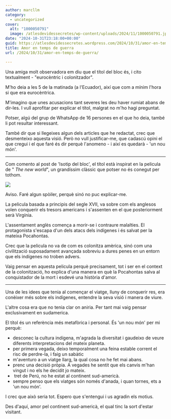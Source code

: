 ```yaml
---
author: marcllm
category:
  - uncategorized
cover:
  alt: "1000050791"
  image: /atlesdevidessecretes/wp-content/uploads/2024/11/1000050791.jpg
date: "2024-10-31T23:18:00+00:00"
guid: https://atlesdevidessecretes.wordpress.com/2024/10/31/amor-en-temps-de-guerra/
title: Amor en temps de guerra
url: /2024/10/31/amor-en-temps-de-guerra/

---
```

Una amiga molt observadora em diu que el títol del bloc és, i cito textualment - "eurocèntric i colonitzador".

M'ho deia a les 5 de la matinada (a l'Ecuador), així que com a mínim l'hora si que era eurocèntrica.

M'imagino que unes acusacions tant severes les deu haver rumiat abans de dir-les. I vull aprofitar per explicar el títol, malgrat no m'ho hagi preguntat.

Potser, algú del grup de WhatsApp de 16 persones en el que ho deia, també li pot resultar interessant.

També dir que si llegeixes algun dels articles que he redactat, crec que desmenteixo aquesta visió. Però no vull justificar-me, que cadascú opini el que cregui i el que faré és dir perquè l'anomeno - i així es quedarà - 'un nou món'.

* * *

Com comento al post de 'Isotip del bloc', el títol està inspirat en la pelicula de " _The new world_", un grandíssim clàssic que potser no és conegut per tothom.

![](/atlesdevidessecretes/wp-content/uploads/2024/10/image.jpg?w=599)

Aviso. Faré algun spòiler, perquè sinó no puc explicar-me.

La pelicula basada a principis del segle XVII, va sobre com els anglesos volen conquerir els tresors americans i s'assenten en el que posteriorment serà Virgínia.

L'assentament anglès comença a morir-se i contraure malalties. El protagonista s'escapa d'un dels atacs dels indígenes i és salvat per la mateixa Pocahontas.

Crec que la pelicula no va de com es colonitza amèrica, sinó com una civilització suposadament avançada sobreviu a dures penes en un entorn que els indígenes no troben advers.

Vaig pensar en aquesta pelicula perquè precisament, tot i ser en el context de la colonització, ho explica d'una manera en què la Pocahontas salva al conquistador de la mort i esdevé una història d'amor.

* * *

Una de les idees que tenia al començar el viatge, lluny de conquerir res, era conèixer més sobre els indígenes, entendre la seva visió i manera de viure.

L'altre cosa era que no tenia clar on aniria. Per tant mai vaig pensar exclusivament en sudamerica.

El títol és un referència més metafòrica i personal. És 'un nou món' per mi perquè:

- desconec la cultura indígena, m'agrada la diversitat i gaudeixo de veure diferents interpretacions del mateix planeta.
- per primera vegada, deixo temporalment una feina estable corrent el risc de perdre-la, i faig un sabàtic
- m'aventuro a un viatge llarg, la qual cosa no he fet mai abans.
- prenc una decisió pròpia. A vegades he sentit que els canvis m'han vingut i no els he decidit jo mateix.
-  tret de Perú, no he estat al continent sud-americà.
- sempre penso que els viatges són només d'anada, i quan tornes, ets a 'un nou món'.

I crec que això seria tot. Espero que s'entengui i us agradin els motius.

Des d'aquí, amor pel continent sud-americà, el qual tinc la sort d'estar visitant.

